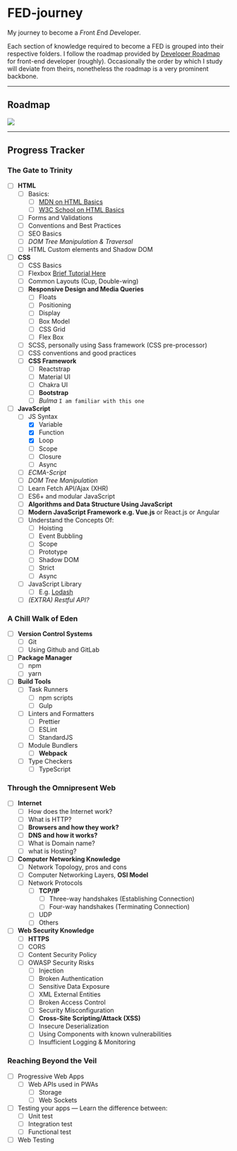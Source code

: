 # FED-journey

My journey to become a *F*ront *E*nd *D*eveloper.

Each section of knowledge required to become a FED is grouped into their respective folders.
I follow the roadmap provided by [Developer Roadmap][1] for front-end developer (roughly). Occasionally the order by which I study will deviate from theirs, nonetheless the roadmap is a very prominent backbone.

---

## Roadmap

![][image-1]

[1]: www.roadmap.sh "Developer Roadmaps"
[image-1]: /Assets/frontend.jpg

---

## Progress Tracker

### The Gate to Trinity

- [ ] **HTML**
	- [ ] Basics:
    	- [ ] [MDN on HTML Basics](https://developer.mozilla.org/en-US/docs/Learn/Getting_started_with_the_web/HTML_basics)
    	- [ ] [W3C School on HTML Basics](https://www.w3schools.com/html/html_basic.asp)
	- [ ] Forms and Validations
    - [ ] Conventions and Best Practices
    - [ ] SEO Basics
    - [ ] _DOM Tree Manipulation & Traversal_
    - [ ] HTML Custom elements and Shadow DOM
- [ ] __CSS__
    - [ ] CSS Basics
    - [ ] Flexbox [Brief Tutorial Here](https://css-tricks.com/snippets/css/a-guide-to-flexbox/)
    - [ ] Common Layouts (Cup, Double-wing)
    - [ ] __Responsive Design and Media Queries__
        - [ ] Floats
        - [ ] Positioning
        - [ ] Display
        - [ ] Box Model
        - [ ] CSS Grid
        - [ ] Flex Box
    - [ ] SCSS, personally using Sass framework (CSS pre-processor)
    - [ ] CSS conventions and good practices
    - [ ] **CSS Framework**
        - [ ] Reactstrap
        - [ ] Material UI
        - [ ] Chakra UI
        - [ ] **Bootstrap**
        - [ ] *Bulma*  `I am familiar with this one`
- [ ] __JavaScript__
    - [ ] JS Syntax
        - [x] Variable
        - [x] Function
        - [x] Loop
        - [ ] Scope
        - [ ] Closure
        - [ ] Async
    - [ ] _ECMA-Script_
    - [ ] _DOM Tree Manipulation_
    - [ ] Learn Fetch API/Ajax (XHR)
    - [ ] ES6+ and modular JavaScript
    - [ ] __Algorithms and Data Structure Using JavaScript__
    - [ ] __Modern JavaScript Framework e.g. Vue.js__ or React.js or Angular
    - [ ] Understand the Concepts Of:
        - [ ] Hoisting
        - [ ] Event Bubbling
        - [ ] Scope
        - [ ] Prototype
        - [ ] Shadow DOM
        - [ ] Strict
        - [ ] Async
    - [ ] JavaScript Library
        - [ ] E.g. [Lodash](https://lodash.com/)
    - [ ] _(EXTRA) Restful API?_

### A Chill Walk of Eden

- [ ] __Version Control Systems__
    - [ ] Git
    - [ ] Using Github and GitLab
- [ ] **Package Manager**
    - [ ] npm
    - [ ] yarn
- [ ] **Build Tools**
    - [ ] Task Runners
        - [ ] npm scripts
        - [ ] Gulp
    - [ ] Linters and Formatters
        - [ ] Prettier
        - [ ] ESLint
        - [ ] StandardJS
    - [ ] Module Bundlers
        - [ ] **Webpack**
    - [ ] Type Checkers
        - [ ] TypeScript

### Through the Omnipresent Web

- [ ] **Internet**
    - [ ] How does the Internet work?
    - [ ] What is HTTP?
    - [ ] __Browsers and how they work?__
    - [ ] __DNS and how it works?__
    - [ ] What is Domain name?
    - [ ] what is Hosting?
- [ ] __Computer Networking Knowledge__
    - [ ] Network Topology, pros and cons
    - [ ] Computer Networking Layers, **OSI Model**
    - [ ] Network Protocols
        - [ ] **TCP/IP**
            - [ ] Three-way handshakes (Establishing Connection)
            - [ ] Four-way handshakes (Terminating Connection)
        - [ ] UDP
        - [ ] Others
- [ ] __Web Security Knowledge__
    - [ ] __HTTPS__
    - [ ] CORS
    - [ ] Content Security Policy
    - [ ] OWASP Security Risks
        - [ ] Injection
        - [ ] Broken Authentication
        - [ ] Sensitive Data Exposure
        - [ ] XML External Entities
        - [ ] Broken Access Control
        - [ ] Security Misconfiguration
        - [ ] __Cross-Site Scripting/Attack (XSS)__
        - [ ] Insecure Deserialization
        - [ ] Using Components with known vulnerabilities
        - [ ] Insufficient Logging & Monitoring
        
### Reaching Beyond the Veil

- [ ] Progressive Web Apps
    - [ ] Web APIs used in PWAs
        - [ ] Storage
        - [ ] Web Sockets
- [ ] Testing your apps — Learn the difference between:
    - [ ] Unit test
    - [ ] Integration test
    - [ ] Functional test
- [ ] Web Testing
